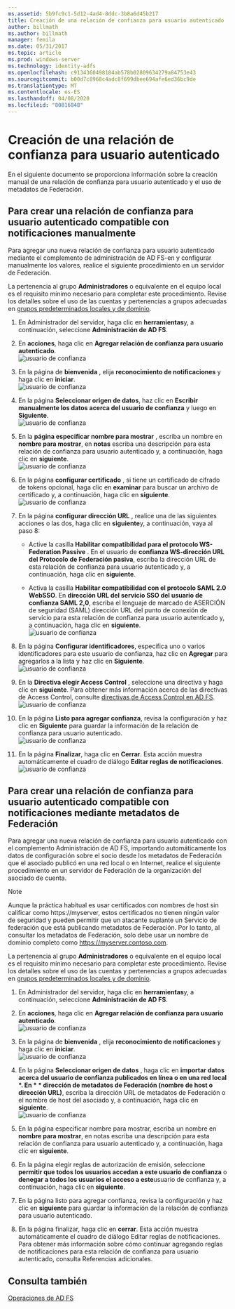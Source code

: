 ```yaml
---
ms.assetid: 5b9fc9c1-5d12-4ad4-8ddc-3b8a6d45b217
title: Creación de una relación de confianza para usuario autenticado
author: billmath
ms.author: billmath
manager: femila
ms.date: 05/31/2017
ms.topic: article
ms.prod: windows-server
ms.technology: identity-adfs
ms.openlocfilehash: c9134360498184ab578b02809634279a84753e43
ms.sourcegitcommit: b00d7c8968c4adc8f699dbee694afe6ed36bc9de
ms.translationtype: MT
ms.contentlocale: es-ES
ms.lasthandoff: 04/08/2020
ms.locfileid: "80816848"
---
```

# <a name="create-a-relying-party-trust"></a>Creación de una relación de confianza para usuario autenticado


En el siguiente documento se proporciona información sobre la creación manual de una relación de confianza para usuario autenticado y el uso de metadatos de Federación.
  
## <a name="to-create-a-claims-aware-relying-party-trust-manually"></a>Para crear una relación de confianza para usuario autenticado compatible con notificaciones manualmente 

Para agregar una nueva relación de confianza para usuario autenticado mediante el complemento de administración de AD FS\-en y configurar manualmente los valores, realice el siguiente procedimiento en un servidor de Federación.  

La pertenencia al grupo **Administradores** o equivalente en el equipo local es el requisito mínimo necesario para completar este procedimiento.  Revise los detalles sobre el uso de las cuentas y pertenencias a grupos adecuadas en [grupos predeterminados locales y de dominio](https://go.microsoft.com/fwlink/?LinkId=83477).
  
1. En Administrador del servidor, haga clic en **herramientas**y, a continuación, seleccione **Administración de AD FS**.  
  
2.  En **acciones**, haga clic en **Agregar relación de confianza para usuario autenticado**.  
![usuario de confianza](media/Create-a-Relying-Party-Trust/addtrust1.PNG)   

3.  En la página de **bienvenida** , elija **reconocimiento de notificaciones** y haga clic en **iniciar**.  
![usuario de confianza](media/Create-a-Relying-Party-Trust/addtrust2.PNG) 
  
4.  En la página **Seleccionar origen de datos**, haz clic en **Escribir manualmente los datos acerca del usuario de confianza** y luego en **Siguiente**.  
![usuario de confianza](media/Create-a-Relying-Party-Trust/addtrust3.PNG) 
  
5.  En la **página especificar nombre para mostrar** , escriba un nombre en **nombre para mostrar**, en **notas** escriba una descripción para esta relación de confianza para usuario autenticado y, a continuación, haga clic en **siguiente**.  
![usuario de confianza](media/Create-a-Relying-Party-Trust/addtrust4.PNG) 

6. En la página **configurar certificado** , si tiene un certificado de cifrado de tokens opcional, haga clic en **examinar** para buscar un archivo de certificado y, a continuación, haga clic en **siguiente**.  
![usuario de confianza](media/Create-a-Relying-Party-Trust/addtrust5.PNG) 

7.  En la página **configurar dirección URL** , realice una de las siguientes acciones o las dos, haga clic en **siguiente**y, a continuación, vaya al paso 8:  
  
    -   Active la casilla **Habilitar compatibilidad para el protocolo WS\-Federation Passive** . En el usuario de **confianza WS\-dirección URL del Protocolo de Federación pasiva**, escriba la dirección URL de esta relación de confianza para usuario autenticado y, a continuación, haga clic en **siguiente**.  
  
    -   Activa la casilla **Habilitar compatibilidad con el protocolo SAML 2.0 WebSSO**. En **dirección URL del servicio SSO del usuario de confianza SAML 2,0**, escriba el lenguaje de marcado de ASERCIÓN de seguridad \(SAML\) dirección URL del punto de conexión de servicio para esta relación de confianza para usuario autenticado y, a continuación, haga clic en **siguiente**.  
![usuario de confianza](media/Create-a-Relying-Party-Trust/addtrust6.PNG)   

8. En la página **Configurar identificadores**, especifica uno o varios identificadores para este usuario de confianza, haz clic en **Agregar** para agregarlos a la lista y haz clic en **Siguiente**.  
![usuario de confianza](media/Create-a-Relying-Party-Trust/addtrust8.PNG)
  
9.  En la **Directiva elegir Access Control** , seleccione una directiva y haga clic en **siguiente**.  Para obtener más información acerca de las directivas de Access Control, consulte [directivas de Access Control en AD FS](Access-Control-Policies-in-AD-FS.md). 
![usuario de confianza](media/Create-a-Relying-Party-Trust/addtrust9.PNG)

10. En la página **Listo para agregar confianza**, revisa la configuración y haz clic en **Siguiente** para guardar la información de la relación de confianza para usuario autenticado.  
   ![usuario de confianza](media/Create-a-Relying-Party-Trust/addtrust10.PNG) 
11. En la página **Finalizar**, haga clic en **Cerrar**. Esta acción muestra automáticamente el cuadro de diálogo **Editar reglas de notificaciones**.  
![usuario de confianza](media/Create-a-Relying-Party-Trust/addtrust11.PNG) 

## <a name="to-create-a-claims-aware-relying-party-trust-using-federation-metadata"></a>Para crear una relación de confianza para usuario autenticado compatible con notificaciones mediante metadatos de Federación

Para agregar una nueva relación de confianza para usuario autenticado con el complemento Administración de AD FS, importando automáticamente los datos de configuración sobre el socio desde los metadatos de Federación que el asociado publicó en una red local o en Internet, realice el siguiente procedimiento en un servidor de Federación de la organización del asociado de cuenta.

>[!NOTE]
>Aunque la práctica habitual es usar certificados con nombres de host sin calificar como https://myserver, estos certificados no tienen ningún valor de seguridad y pueden permitir que un atacante suplante un Servicio de federación que está publicando metadatos de Federación. Por lo tanto, al consultar los metadatos de Federación, solo debe usar un nombre de dominio completo como https://myserver.contoso.com.

La pertenencia al grupo **Administradores** o equivalente en el equipo local es el requisito mínimo necesario para completar este procedimiento.  Revise los detalles sobre el uso de las cuentas y pertenencias a grupos adecuadas en [grupos predeterminados locales y de dominio](https://go.microsoft.com/fwlink/?LinkId=83477).


1. En Administrador del servidor, haga clic en **herramientas**y, a continuación, seleccione **Administración de AD FS**.  
  
2. En **acciones**, haga clic en **Agregar relación de confianza para usuario autenticado**.  
   ![usuario de confianza](media/Create-a-Relying-Party-Trust/addtrust1.PNG)   

3. En la página de **bienvenida** , elija **reconocimiento de notificaciones** y haga clic en **iniciar**.  
   ![usuario de confianza](media/Create-a-Relying-Party-Trust/addtrust2.PNG) 
  
4. En la página **Seleccionar origen de datos** , haga clic en <strong>importar datos acerca del usuario de confianza publicados en línea o en una red local *. En * * dirección de metadatos de Federación (nombre de host o dirección URL)</strong>, escriba la dirección URL de metadatos de Federación o el nombre de host del asociado y, a continuación, haga clic en **siguiente**.  
   ![usuario de confianza](media/Create-a-Relying-Party-Trust/addtrust12.PNG) 

5. En la página especificar nombre para mostrar, escriba un nombre en **nombre para mostrar**, en notas escriba una descripción para esta relación de confianza para usuario autenticado y, a continuación, haga clic en **siguiente**.

6. En la página elegir reglas de autorización de emisión, seleccione **permitir que todos los usuarios accedan a este usuario de confianza** o **denegar a todos los usuarios el acceso a este**usuario de confianza y, a continuación, haga clic en **siguiente**.

7. En la página listo para agregar confianza, revisa la configuración y haz clic en **siguiente** para guardar la información de la relación de confianza para usuario autenticado.

8. En la página finalizar, haga clic en **cerrar**. Esta acción muestra automáticamente el cuadro de diálogo Editar reglas de notificaciones. Para obtener más información sobre cómo continuar agregando reglas de notificaciones para esta relación de confianza para usuario autenticado, consulta Referencias adicionales.




## <a name="see-also"></a>Consulta también  
[Operaciones de AD FS](../../ad-fs/AD-FS-2016-Operations.md) 
